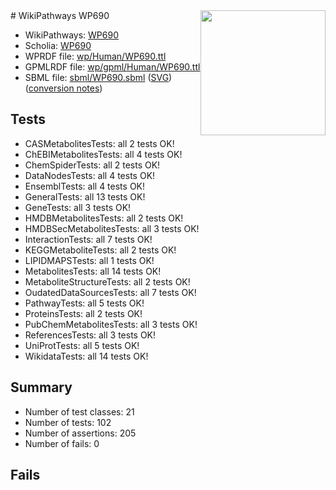 <img style="float: right; width: 200px" src="../logo.png" />
# WikiPathways WP690

* WikiPathways: [WP690](https://identifiers.org/wikipathways:WP690)
* Scholia: [WP690](https://scholia.toolforge.org/wikipathways/WP690)
* WPRDF file: [wp/Human/WP690.ttl](../wp/Human/WP690.ttl)
* GPMLRDF file: [wp/gpml/Human/WP690.ttl](../wp/gpml/Human/WP690.ttl)
* SBML file: [sbml/WP690.sbml](../sbml/WP690.sbml) ([SVG](../sbml/WP690.svg)) ([conversion notes](../sbml/WP690.txt))

## Tests
* CASMetabolitesTests: all 2 tests OK!
* ChEBIMetabolitesTests: all 4 tests OK!
* ChemSpiderTests: all 2 tests OK!
* DataNodesTests: all 4 tests OK!
* EnsemblTests: all 4 tests OK!
* GeneralTests: all 13 tests OK!
* GeneTests: all 3 tests OK!
* HMDBMetabolitesTests: all 2 tests OK!
* HMDBSecMetabolitesTests: all 3 tests OK!
* InteractionTests: all 7 tests OK!
* KEGGMetaboliteTests: all 2 tests OK!
* LIPIDMAPSTests: all 1 tests OK!
* MetabolitesTests: all 14 tests OK!
* MetaboliteStructureTests: all 2 tests OK!
* OudatedDataSourcesTests: all 7 tests OK!
* PathwayTests: all 5 tests OK!
* ProteinsTests: all 2 tests OK!
* PubChemMetabolitesTests: all 3 tests OK!
* ReferencesTests: all 3 tests OK!
* UniProtTests: all 5 tests OK!
* WikidataTests: all 14 tests OK!


## Summary

* Number of test classes: 21
* Number of tests: 102
* Number of assertions: 205
* Number of fails: 0

## Fails

